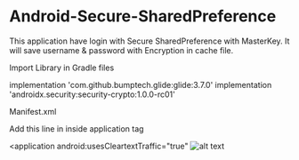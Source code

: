 # Android-Secure-SharedPreference
This application have login with Secure SharedPreference with MasterKey. It will save username &amp; password with Encryption in cache file.

Import Library in Gradle files

implementation 'com.github.bumptech.glide:glide:3.7.0'
implementation 'androidx.security:security-crypto:1.0.0-rc01'


Manifest.xml
<uses-permission android:name="android.permission.INTERNET" />



Add this line in inside application tag

<application
android:usesCleartextTraffic="true"
</application>
![alt text](http://url/to/img.png)

